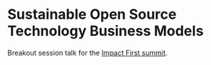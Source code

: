 # Sustainable Open Source Technology Business Models

Breakout session talk for the [Impact First summit](https://www.impactfirst.com/).
